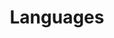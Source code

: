 ---
type: skills
title: Languages
skills:
- name: French
  score: 4
  details: Native
- name: English
  score: 3
- name: Spanish
  score: 1
---